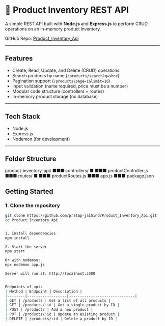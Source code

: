 # 🛒 Product Inventory REST API

A simple REST API built with **Node.js** and **Express.js** to perform CRUD operations on an in-memory product inventory.

GitHub Repo: [Product_Inventory_Api](https://github.com/pratap-jaihind/Product_Inventory_Api)

---

## Features

- Create, Read, Update, and Delete (CRUD) operations
- Search products by name (`/products/search?q=shoe`)
- Pagination support (`/products?page=1&limit=10`)
- Input validation (name required, price must be a number)
- Modular code structure (controllers + routes)
- In-memory product storage (no database)

---

## Tech Stack

- Node.js
- Express.js
- Nodemon (for development)

---

## Folder Structure

product-inventory-api/
■■■ controllers/
■ ■■■ productController.js
■■■ routes/
■ ■■■ productRoutes.js
■■■ app.js
■■■ package.json

## Getting Started

### 1. Clone the repository

```bash
git clone https://github.com/pratap-jaihind/Product_Inventory_Api.git
cd Product_Inventory_Api


1. Install dependencies
npm install

2. Start the server
npm start

Or with nodemon:
npx nodemon app.js

Server will run at: http://localhost:3000


Endpoints of api:
| Method | Endpoint | Description |
|--------|------------------|------------------------------|
| GET | /products | Get a list of all products |
| GET | /products/:id | Get a single product by ID |
| POST | /products | Add a new product |
| PUT | /products/:id | Update an existing product |
| DELETE | /products/:id | Delete a product by ID |
```
